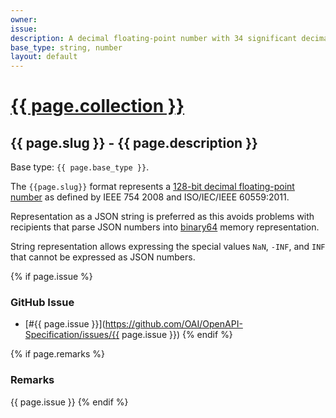 ```yaml
---
owner:
issue:
description: A decimal floating-point number with 34 significant decimal digits
base_type: string, number
layout: default
---
```


# <a href="..">{{ page.collection }}</a>

## {{ page.slug }} - {{ page.description }}

Base type: `{{ page.base_type }}`.

The `{{page.slug}}` format represents a [128-bit decimal floating-point number](https://en.wikipedia.org/wiki/Decimal128_floating-point_format) as defined by IEEE 754 2008 and ISO/IEC/IEEE 60559:2011.

Representation as a JSON string is preferred as this avoids problems with recipients that parse JSON numbers into [binary64](https://en.wikipedia.org/wiki/Double-precision_floating-point_format) memory representation.

String representation allows expressing the special values `NaN`, `-INF`, and `INF` that cannot be expressed as JSON numbers.

{% if page.issue %}
### GitHub Issue

* [#{{ page.issue }}](https://github.com/OAI/OpenAPI-Specification/issues/{{ page.issue }})
{% endif %}

{% if page.remarks %}
### Remarks

{{ page.issue }}
{% endif %}
